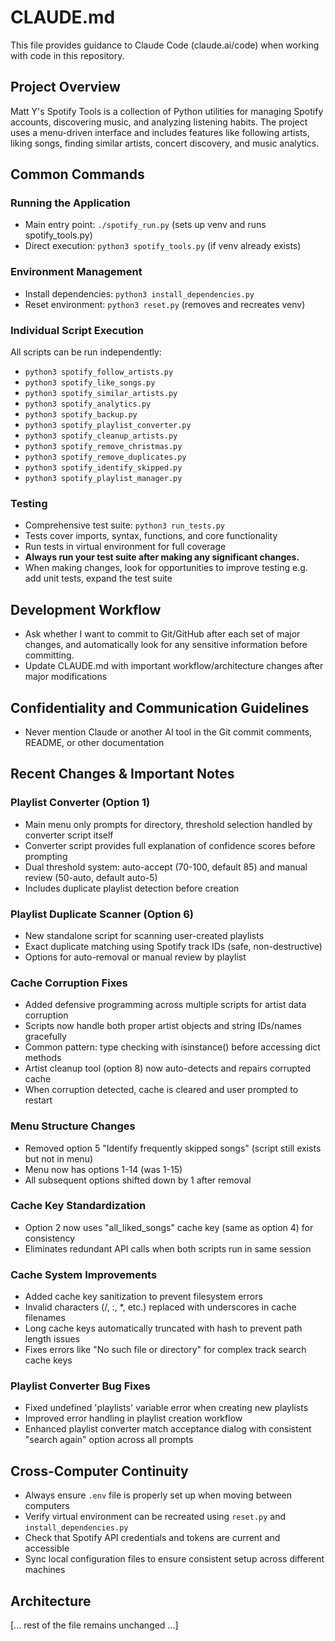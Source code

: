 # CLAUDE.md

This file provides guidance to Claude Code (claude.ai/code) when working with code in this repository.

## Project Overview

Matt Y's Spotify Tools is a collection of Python utilities for managing Spotify accounts, discovering music, and analyzing listening habits. The project uses a menu-driven interface and includes features like following artists, liking songs, finding similar artists, concert discovery, and music analytics.

## Common Commands

### Running the Application
- Main entry point: `./spotify_run.py` (sets up venv and runs spotify_tools.py)
- Direct execution: `python3 spotify_tools.py` (if venv already exists)

### Environment Management
- Install dependencies: `python3 install_dependencies.py`
- Reset environment: `python3 reset.py` (removes and recreates venv)

### Individual Script Execution
All scripts can be run independently:
- `python3 spotify_follow_artists.py`
- `python3 spotify_like_songs.py`
- `python3 spotify_similar_artists.py`
- `python3 spotify_analytics.py`
- `python3 spotify_backup.py`
- `python3 spotify_playlist_converter.py`
- `python3 spotify_cleanup_artists.py`
- `python3 spotify_remove_christmas.py`
- `python3 spotify_remove_duplicates.py`
- `python3 spotify_identify_skipped.py`
- `python3 spotify_playlist_manager.py`

### Testing
- Comprehensive test suite: `python3 run_tests.py`
- Tests cover imports, syntax, functions, and core functionality
- Run tests in virtual environment for full coverage
- **Always run your test suite after making any significant changes.**
- When making changes, look for opportunities to improve testing e.g. add unit tests, expand the test suite

## Development Workflow
- Ask whether I want to commit to Git/GitHub after each set of major changes, and automatically look for any sensitive information before committing.
- Update CLAUDE.md with important workflow/architecture changes after major modifications

## Confidentiality and Communication Guidelines
- Never mention Claude or another AI tool in the Git commit comments, README, or other documentation

## Recent Changes & Important Notes

### Playlist Converter (Option 1)
- Main menu only prompts for directory, threshold selection handled by converter script itself
- Converter script provides full explanation of confidence scores before prompting
- Dual threshold system: auto-accept (70-100, default 85) and manual review (50-auto, default auto-5)
- Includes duplicate playlist detection before creation

### Playlist Duplicate Scanner (Option 6) 
- New standalone script for scanning user-created playlists
- Exact duplicate matching using Spotify track IDs (safe, non-destructive)
- Options for auto-removal or manual review by playlist

### Cache Corruption Fixes
- Added defensive programming across multiple scripts for artist data corruption
- Scripts now handle both proper artist objects and string IDs/names gracefully
- Common pattern: type checking with isinstance() before accessing dict methods
- Artist cleanup tool (option 8) now auto-detects and repairs corrupted cache
- When corruption detected, cache is cleared and user prompted to restart

### Menu Structure Changes
- Removed option 5 "Identify frequently skipped songs" (script still exists but not in menu)
- Menu now has options 1-14 (was 1-15)
- All subsequent options shifted down by 1 after removal

### Cache Key Standardization
- Option 2 now uses "all_liked_songs" cache key (same as option 4) for consistency
- Eliminates redundant API calls when both scripts run in same session

### Cache System Improvements
- Added cache key sanitization to prevent filesystem errors
- Invalid characters (/, :, *, etc.) replaced with underscores in cache filenames
- Long cache keys automatically truncated with hash to prevent path length issues
- Fixes errors like "No such file or directory" for complex track search cache keys

### Playlist Converter Bug Fixes
- Fixed undefined 'playlists' variable error when creating new playlists
- Improved error handling in playlist creation workflow
- Enhanced playlist converter match acceptance dialog with consistent "search again" option across all prompts

## Cross-Computer Continuity
- Always ensure `.env` file is properly set up when moving between computers
- Verify virtual environment can be recreated using `reset.py` and `install_dependencies.py`
- Check that Spotify API credentials and tokens are current and accessible
- Sync local configuration files to ensure consistent setup across different machines

## Architecture

[... rest of the file remains unchanged ...]